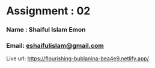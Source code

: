 # Assignment :  02
### Name :  Shaiful Islam Emon
### Email: eshaifulislam@gmail.com
Live url: https://flourishing-bublanina-bea4e9.netlify.app/
